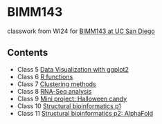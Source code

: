 # BIMM143
classwork from WI24 for [BIMM143 at UC San Diego](https://bioboot.github.io/bimm143_W24/)

## Contents

- Class 5 [Data Visualization with ggplot2](class05_files/class05.md)
- Class 6 [R functions](class06/class06.md)
- Class 7 [Clustering methods](class07/class07.md)
- Class 8 [RNA-Seq analysis](class08/class08.md)
- Class 9 [Mini project: Halloween candy](class09/class09.md)
- Class 10 [Structural bioinformatics p1](class10/class10.md)
- Class 11 [Structural bioinformatics p2: AlphaFold](class11/class11.md)
